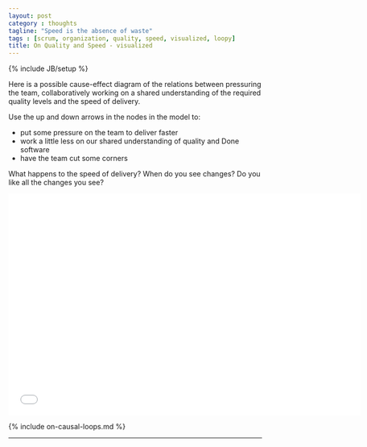 ```yaml
---
layout: post
category : thoughts
tagline: "Speed is the absence of waste"
tags : [scrum, organization, quality, speed, visualized, loopy]
title: On Quality and Speed - visualized
---
```


{% include JB/setup %}

Here is a possible cause-effect diagram
of the relations between pressuring the team,
collaboratively working on 
a shared understanding of the required quality levels
and the speed of delivery.

Use the up and down arrows in the nodes in the model to:

 * put some pressure on the team to deliver faster
 * work a little less on our shared understanding of quality and Done software
 * have the team cut some corners

What happens to the speed of delivery? When do you see changes? 
Do you like all the changes you see?


<iframe width="700" height="440" frameborder="0" src="{% include loopy_url %}?embed=1&data=[[[3,257,87,0.5,%22Collaborate%2520on%2520Quality%22,3],[4,505,94,0.16,%22Feel%2520pressure%2520to%2520deliver%2520fast%22,1],[7,-16,202,0.83,%22Clear%2520D.o.D.%22,4],[8,187,415,0.16,%22Partially%2520Done%2520Work%22,0],[9,-10,547,0.16,%22Extra%2520Capabilities%22,0],[10,589,607,0.83,%22Team%2520Speed%22,3],[11,238,614,0.16,%22Waste%22,0],[13,628,315,0.83,%22Fast%2520Delivery%22,3],[14,389,316,0.16,%22Cut%2520corners%22,2],[17,753,96,0.5,%22Pressure%2520Team%22,2]],[[3,7,-22,1,0],[7,9,-28,-1,0],[7,8,11,-1,0],[9,11,-25,1,0],[8,11,-5,1,0],[11,10,30,-1,0],[10,13,-65,1,0],[14,8,24,1,0],[13,4,-42,-1,0],[14,3,-13,-1,0],[4,14,-23,1,0],[14,10,-8,1,0],[11,10,-47,-1,0],[17,4,12,1,0]],[],17%5D"></iframe>

{% include on-causal-loops.md %}


---

 [loopy]: http://ncase.me/loopy/
